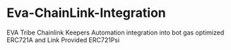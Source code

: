 # Eva-ChainLink-Integration
EVA Tribe Chainlink Keepers Automation integration into bot gas optimized ERC721A and Link Provided ERC721Psi
